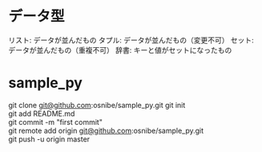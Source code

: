# データ型
リスト: データが並んだもの
タプル: データが並んだもの（変更不可）
セット: データが並んだもの（重複不可）
辞書: キーと値がセットになったもの

# sample_py
git clone git@github.com:osnibe/sample_py.git
git init  
git add README.md  
git commit -m "first commit"  
git remote add origin git@github.com:osnibe/sample_py.git  
git push -u origin master  
